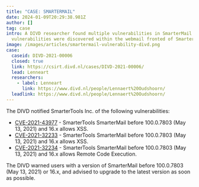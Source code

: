 ```yaml
---
title: "CASE: SMARTERMAIL"
date: 2024-01-09T20:29:38.981Z
author: []
tag: case
intro: A DIVD researcher found multiple vulnerabilities in SmarterMail. Both
  vulnerabilities were discovered within the webmail fronted of SmarterMail.
image: /images/articles/smartermail-vulnerability-divd.png
case:
  caseid: DIVD-2021-00006
  closed: true
  link: https://csirt.divd.nl/cases/DIVD-2021-00006/
  lead: Lenneart
  researchers:
    - label: Lenneart
      link: https://www.divd.nl/people/Lennaert%20Oudshoorn/
  leadlink: https://www.divd.nl/people/Lennaert%20Oudshoorn/
---
```

The DIVD notified SmarterTools Inc. of the following vulnerabilities:

* [CVE-2021-43977](https://csirt.divd.nl/cves/CVE-2021-43977) - SmarterTools SmarterMail before 100.0.7803 (May 13, 2021) and 16.x allows XSS.
* [CVE-2021-32233](https://csirt.divd.nl/cves/CVE-2021-32233) - SmarterTools SmarterMail before 100.0.7803 (May 13, 2021) and 16.x allows XSS.
* [CVE-2021-32234](https://csirt.divd.nl/cves/CVE-2021-32234) - SmarterTools SmarterMail before 100.0.7803 (May 13, 2021) and 16.x allows Remote Code Execution.

The DIVD warned users with a version of SmarterMail before 100.0.7803 (May 13, 2021) or 16.x, and advised to upgrade to the latest version as soon as possible.
